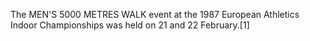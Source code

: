 The MEN'S 5000 METRES WALK event at the 1987 European Athletics Indoor Championships was held on 21 and 22 February.[1]
